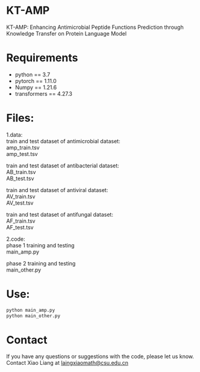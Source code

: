 # KT-AMP
KT-AMP: Enhancing Antimicrobial Peptide Functions Prediction through Knowledge Transfer on Protein Language Model
# Requirements
* python == 3.7
* pytorch == 1.11.0
* Numpy == 1.21.6
* transformers == 4.27.3

# Files:
1.data:<br>
train and test dataset of  antimicrobial dataset:<br>
amp_train.tsv<br>
amp_test.tsv<br>

train and test dataset of  antibacterial dataset:<br>
AB_train.tsv<br>
AB_test.tsv<br>

train and test dataset of  antiviral dataset:<br>
AV_train.tsv<br>
AV_test.tsv<br>

train and test dataset of  antifungal dataset:<br>
AF_train.tsv<br>
AF_test.tsv<br>

2.code:<br>
phase 1 training and testing<br>
main_amp.py<br>

phase 2 training and testing<br>
main_other.py<br>

# Use:
```bash
python main_amp.py
python main_other.py
```


# Contact 
If you have any questions or suggestions with the code, please let us know. Contact Xiao Liang at laingxiaomath@csu.edu.cn





